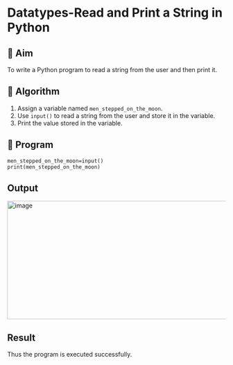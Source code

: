 # Datatypes-Read and Print a String in Python

## 🎯 Aim
To write a Python program to read a string from the user and then print it.

## 🧠 Algorithm
1. Assign a variable named `men_stepped_on_the_moon`.
2. Use `input()` to read a string from the user and store it in the variable.
3. Print the value stored in the variable.

## 🧾 Program
```
men_stepped_on_the_moon=input()
print(men_stepped_on_the_moon)
```

## Output
<img width="1027" height="273" alt="image" src="https://github.com/user-attachments/assets/e791c81c-b647-42a3-81d3-2026a5946316" />

## Result
Thus the program is executed successfully.
